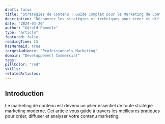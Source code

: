 ```yaml
---
draft: false
title: "Stratégies de Contenu : Guide Complet pour le Marketing de Contenu"
description: "Découvrez les stratégies et techniques pour créer et diffuser du contenu marketing efficace. Un guide détaillé sur la création, la distribution et l"analyse de contenu."
date: "2024-03-20"
author: "Gérald Pameole"
type: "article"
featured: false
readingTime: 15
hasMermaid: true
targetAudience: "Professionnels Marketing"
domain: "Développement Commercial"
tags: 
pillColor: "red"
skills: 
relatedArticles: 
---
```


## Introduction

Le marketing de contenu est devenu un pilier essentiel de toute stratégie marketing moderne. Cet article vous guide à travers les meilleures pratiques pour créer, diffuser et analyser votre contenu marketing.
